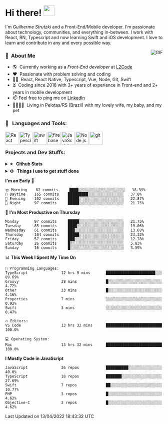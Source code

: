# Hi there! <img src="https://github.com/TheDudeThatCode/TheDudeThatCode/blob/master/Assets/Hi.gif" width="34px">

I'm _Guilherme Strutzki_ and a Front-End/Mobile developer. I'm passionate about technology, communities, and everything in-between. I work with React, RN, Typescript and now learning Swift and iOS development. I love to learn and contribute in any and every possible way. 

<img align="right" alt="GIF" src="https://spotify-github-profile.vercel.app/api/view?uid=22gkdonhf4okms5x5dsdjx7sy&cover_image=true&theme=default&bar_color=09ff00&bar_color_cover=false"/>

### :space_invader: &nbsp;About Me
- :earth_americas:&nbsp; Currently working as a _Front-End developer_ at [L2Code](https://www.l2code.com.br/)
- :heart: &nbsp;Passionate with problem solving and coding
- :technologist: &nbsp;React, React Native, Typescript, Vue, Node, Git, Swift
- :hourglass_flowing_sand: &nbsp;Coding since 2018 with 3+ years of experience in Front-end and 2+ years in mobile development
- 📫  Feel free to ping me on [LinkedIn](https://www.linkedin.com/in/guilherme-strutzki/)
- :family_man_woman_girl_girl: &nbsp;Living in Pelotas/RS (Brazil) with my lovely wife, my baby, and my pet

### 🔨 &nbsp; Languages and Tools:
<a href="https://reactjs.org/" target="_blank"> <img align="left" alt="React" height ="42px" src="https://raw.githubusercontent.com/rahul-jha98/github_readme_icons/main/language_and_tools/square/react/react.svg"></a>
<a href="https://www.typescriptlang.org/" target="_blank"><img align="left" alt="Typescirpt" height ="42px" src="https://raw.githubusercontent.com/rahul-jha98/github_readme_icons/main/language_and_tools/square/typescript/typescript.svg"></a>
<a href="https://developer.apple.com/swift/" target="_blank"> <img align="left" src="https://raw.githubusercontent.com/rahul-jha98/github_readme_icons/main/language_and_tools/square/swift/swift.svg" alt="swift" height="42px"/> </a> 
<a href="https://firebase.google.com/" target="_blank"> <img align="left" src="https://raw.githubusercontent.com/rahul-jha98/github_readme_icons/main/language_and_tools/square/firebase/firebase.svg" alt="firebase" height ="42px"/> </a>
<a href="https://developer.mozilla.org/en-US/docs/Web/JavaScript" target="_blank"> <img align="left" alt="JavaScript" height ="42px"  src="https://raw.githubusercontent.com/rahul-jha98/github_readme_icons/main/language_and_tools/square/javascript/javascript.svg"> </a>
<a href="https://nodejs.org" target="_blank"><img align="left" alt="Node.js" height ="42px" src="https://raw.githubusercontent.com/rahul-jha98/github_readme_icons/main/language_and_tools/square/node/node.svg"></a>
<a href="https://git-scm.com/" target="_blank"> <img src="https://raw.githubusercontent.com/rahul-jha98/github_readme_icons/main/language_and_tools/square/git-scm/git-scm.svg" align="left" alt="git" height='42px'/> </a> </br></br>


### Projects and Dev Stuffs:

<details>	
  <summary><b>⭐ &nbsp; Github Stats</b></summary>
  <br />
  <img src="https://github-readme-stats.vercel.app/api?username=guistrutzki&show_icons=true&theme=tokyonight"/>
</details>
 
<details>	
  <br />
  <summary><b>⚙️ &nbsp; Things I use to get stuff done</b></summary>
  	<ul>
  	    <li><b>OS:</b> macOS Big Sur 11.2</li>
	    <li><b>Laptop: </b> MacBook Pro (i7, Mid 2014)</li>
  	    <li><b>Browser: </b> Chrome</li>
	    <li><b>Terminal: </b> ZSH: Oh My Zsh</li>
	    <li><b>Code Editor:</b> VScode, XCode and Android Studio</li>
	    <li><b>To Stay Updated:</b> Twitter, Youtube and Instagram.</li>
	</ul>	
</details>

<!--START_SECTION:waka-->
**I'm an Early 🐤** 

```text
🌞 Morning    82 commits     ████░░░░░░░░░░░░░░░░░░░░░   18.39% 
🌆 Daytime    165 commits    █████████░░░░░░░░░░░░░░░░   37.0% 
🌃 Evening    102 commits    █████░░░░░░░░░░░░░░░░░░░░   22.87% 
🌙 Night      97 commits     █████░░░░░░░░░░░░░░░░░░░░   21.75%

```
📅 **I'm Most Productive on Thursday** 

```text
Monday       97 commits     █████░░░░░░░░░░░░░░░░░░░░   21.75% 
Tuesday      85 commits     ████░░░░░░░░░░░░░░░░░░░░░   19.06% 
Wednesday    61 commits     ███░░░░░░░░░░░░░░░░░░░░░░   13.68% 
Thursday     104 commits    █████░░░░░░░░░░░░░░░░░░░░   23.32% 
Friday       57 commits     ███░░░░░░░░░░░░░░░░░░░░░░   12.78% 
Saturday     26 commits     █░░░░░░░░░░░░░░░░░░░░░░░░   5.83% 
Sunday       16 commits     █░░░░░░░░░░░░░░░░░░░░░░░░   3.59%

```


📊 **This Week I Spent My Time On** 

```text
💬 Programming Languages: 
TypeScript               12 hrs 9 mins       ██████████████████████░░░   89.69% 
Groovy                   38 mins             █░░░░░░░░░░░░░░░░░░░░░░░░   4.72% 
Other                    33 mins             █░░░░░░░░░░░░░░░░░░░░░░░░   4.16% 
Properties               7 mins              ░░░░░░░░░░░░░░░░░░░░░░░░░   0.92% 
Swift                    3 mins              ░░░░░░░░░░░░░░░░░░░░░░░░░   0.47%

🔥 Editors: 
VS Code                  13 hrs 32 mins      █████████████████████████   100.0%

💻 Operating System: 
Mac                      13 hrs 32 mins      █████████████████████████   100.0%

```

**I Mostly Code in JavaScript** 

```text
JavaScript               26 repos            ██████████░░░░░░░░░░░░░░░   40.0% 
TypeScript               18 repos            ███████░░░░░░░░░░░░░░░░░░   27.69% 
Swift                    7 repos             ██░░░░░░░░░░░░░░░░░░░░░░░   10.77% 
PHP                      3 repos             █░░░░░░░░░░░░░░░░░░░░░░░░   4.62% 
Objective-C              3 repos             █░░░░░░░░░░░░░░░░░░░░░░░░   4.62%

```



 Last Updated on 13/04/2022 18:43:32 UTC
<!--END_SECTION:waka-->
